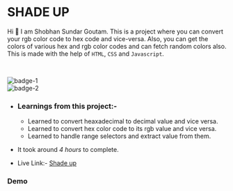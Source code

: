 # SHADE UP

Hi 👋 I am Shobhan Sundar Goutam. This is a project where you can convert your rgb color code to hex code and vice-versa. Also, you can get the colors of various hex and rgb color codes and can fetch random colors also. This is made with the help of `HTML`, `CSS` and `Javascript`.

<br>

![badge-1](https://img.shields.io/badge/HTML-CSS-blue)
<br>
![badge-2](https://img.shields.io/badge/-Javascript-yellow)

- ### Learnings from this project:-

  - Learned to convert heaxadecimal to decimal value and vice versa.
  - Learned to convert hex color code to its rgb value and vice versa.
  - Learned to handle range selectors and extract value from them.

- It took around _4 hours_ to complete.

- Live Link:- [Shade up](https://shadeup-fsjs.netlify.app/)

### Demo
